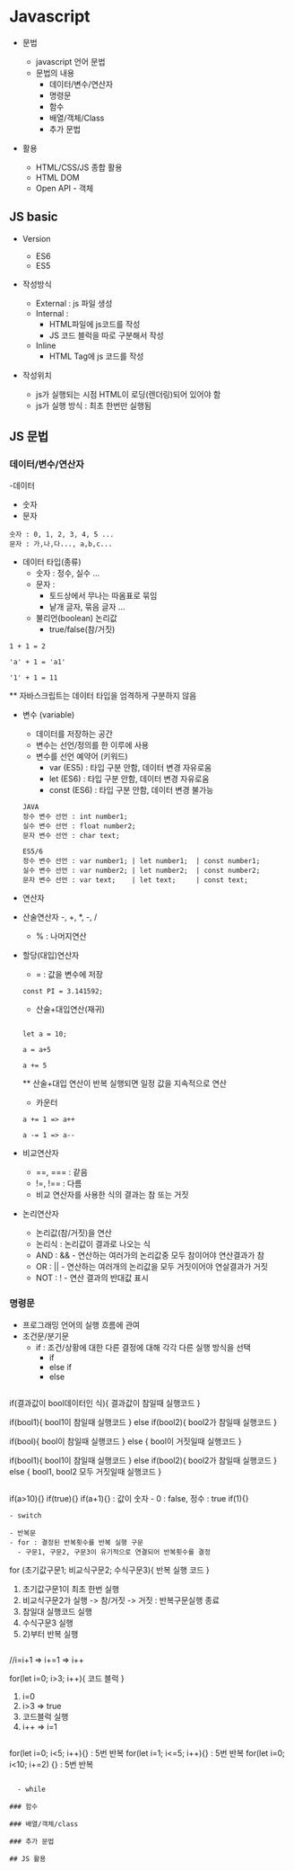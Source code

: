 # Javascript

- 문법
  - javascript 언어 문법
  - 문법의 내용
    - 데이터/변수/연산자
    - 명령문
    - 함수
    - 배열/객체/Class
    - 추가 문법 

- 활용
  - HTML/CSS/JS 종합 활용
  - HTML DOM
  - Open API - 객체


## JS basic

- Version
  - ES6
  - ES5

- 작성방식
  - External : js 파일 생성
  - Internal : 
    - HTML파일에 js코드를 작성
    - JS 코드 블럭을 따로 구분해서 작성
  - Inline 
    - HTML Tag에 js 코드를 작성

- 작성위치
  - js가 실행되는 시점 HTML이 로딩(렌더링)되어 있어야 함
  - js가 실행 방식 : 최초 한번만 실행됨 

## JS 문법

### 데이터/변수/연산자

-데이터
  - 숫자
  - 문자
```
숫자 : 0, 1, 2, 3, 4, 5 ...
문자 : 가,나,다..., a,b,c...
```

- 데이터 타입(종류)
  - 숫자 : 정수, 실수 ...
  - 문자 : 
    - 토드상에서 무나는 따옴표로 묶임
    - 낱개 글자, 묶음 글자 ...
  - 불리언(boolean) 논리값
    - true/false(참/거짓)
```
1 + 1 = 2

'a' + 1 = 'a1'

'1' + 1 = 11
```
** 자바스크립트는 데이터 타입을 엄격하게 구분하지 않음

- 변수 (variable)
  - 데이터를 저장하는 공간
  - 변수는 선언/정의를 한 이루에 사용
  - 변수를 선언 예약어 (키워드)
    - var (ES5) : 타입 구분 안함, 데이터 변경 자유로움
    - let (ES6) : 타입 구분 안함, 데이터 변경 자유로움
    - const (ES6) : 타입 구분 안함, 데이터 변경 불가능

  ```
  JAVA
  정수 변수 선언 : int number1;
  실수 변수 선언 : float number2;
  문자 변수 선언 : char text;

  ES5/6
  정수 변수 선언 : var number1; | let number1;  | const number1;
  실수 변수 선언 : var number2; | let number2;  | const number2;
  문자 변수 선언 : var text;    | let text;     | const text;
  ```

- 연산자

- 산술연산자
  -, +, *, -, /
  - % : 나머지연산

- 할당(대입)연산자
  - = : 값을 변수에 저장
  ```
  const PI = 3.141592;
  ```

  - 산술+대입연산(재귀)
  ```

  let a = 10;

  a = a+5

  a += 5
  ```
  ** 산술+대입 연산이 반복 실행되면 일정 값을 지속적으로 연산


  - 카운터

  ```
  a += 1 => a++

  a -= 1 => a--
  ```

- 비교연산자
  - ==, === : 같음
  - !=, !== : 다름
  - 비교 연산자를 사용한 식의 결과는 참 또는 거짓

- 논리연산자
  - 논리값(참/거짓)을 연산
  - 논리식 : 논리값이 결과로 나오는 식
  - AND : && - 연산하는 여러가의 논리값중 모두 참이어야 연산결과가 참
  - OR : || - 연산하는 여러개의 논리값을 모두 거짓이어야 연살결과가 거짓
  - NOT : ! - 연산 결과의 반대값 표시



### 명령문

- 프로그래밍 언어의 실행 흐름에 관여
- 조건문/분기문
  - if : 조건/상황에 대한 다른 결정에 대해 각각 다른 실행 방식을 선택
    - if 
    - else if
    - else
  ```
if(결과값이 bool데이터인 식){
  결과값이 참일때 실행코드
}

if(bool1){
  bool1이 참일때 실행코드
}
else if(bool2){
  bool2가 참일때 실행코드
}

if(bool){
  bool이 참일때 실행코드
}
else {
  bool이 거짓일때 실행코드
}

if(bool1){
  bool1이 참일때 실행코드
}
else if(bool2){
  bool2가 참일때 실행코드
}
else {
  bool1, bool2 모두 거짓일때 실행코드
}
```

  ```
  if(a>10){}
  if(true){}
  if(a+1){} : 값이 숫자 - 0 : false, 정수 : true
  if(1){}
  ```
  - switch

- 반복문
  - for : 결정된 반복횟수를 반복 실행 구문
    - 구문1, 구문2, 구문3이 유기적으로 연결되어 반복횟수를 결정
```
for (초기값구문1; 비교식구문2; 수식구문3){
  반복 실행 코드
}

1) 초기값구문1이 최초 한번 실행
2) 비교식구문2가 실행 -> 참/거짓 -> 거짓 : 반복구문실행 종료
3) 참일대 실행코드 실행
4) 수식구문3 실행
5) 2)부터 반복 실행
```

```
//i=i+1 => i+=1 => i++

for(let i=0; i>3; i++){
  코드 블럭
}

1. i=0
2. i>3 => true
3. 코드블럭 실행
4. i++ => i=1
```

```
for(let i=0; i<5; i++){} : 5번 반복
for(let i=1; i<=5; i++){} : 5번 반복
for(let i=0; i<10; i+=2) {} : 5번 반복
```

  - while

### 함수

### 배열/객체/class

### 추가 문법

## JS 활용